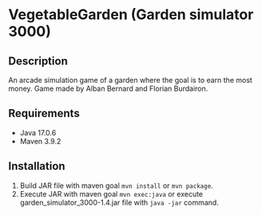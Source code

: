 # VegetableGarden (Garden simulator 3000)

## Description

An arcade simulation game of a garden where the goal is to earn the most money. Game made by Alban Bernard and Florian Burdairon.

## Requirements

- Java 17.0.6
- Maven 3.9.2

## Installation

1. Build JAR file with maven goal `mvn install` or `mvn package`.
2. Execute JAR with maven goal `mvn exec:java` or execute garden_simulator_3000-1.4.jar file with `java -jar` command.
